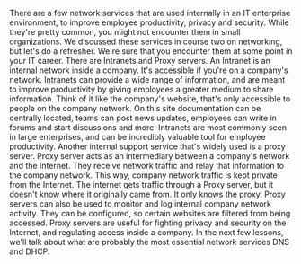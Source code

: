 There are a few network services that are used internally in an IT enterprise
environment, to improve employee productivity, privacy and security. While
they're pretty common, you might not encounter them in small organizations. We
discussed these services in course two on networking, but let's do a refresher.
We're sure that you encounter them at some point in your IT career. There are
Intranets and Proxy servers. An Intranet is an internal network inside a
company. It's accessible if you're on a company's network. Intranets can provide
a wide range of information, and are meant to improve productivity by giving
employees a greater medium to share information. Think of it like the company's
website, that's only accessible to people on the company network. On this site
documentation can be centrally located, teams can post news updates, employees
can write in forums and start discussions and more. Intranets are most commonly
seen in large enterprises, and can be incredibly valuable tool for employee
productivity. Another internal support service that's widely used is a proxy
server. Proxy server acts as an intermediary between a company's network and the
Internet. They receive network traffic and relay that information to the company
network. This way, company network traffic is kept private from the Internet.
The internet gets traffic through a Proxy server, but it doesn't know where it
originally came from. It only knows the proxy. Proxy servers can also be used to
monitor and log internal company network activity. They can be configured, so
certain websites are filtered from being accessed. Proxy servers are useful for
fighting privacy and security on the Internet, and regulating access inside a
company. In the next few lessons, we'll talk about what are probably the most
essential network services DNS and DHCP.